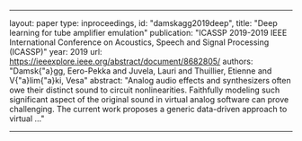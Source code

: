 
---
layout: paper
type: inproceedings,
id: "damskagg2019deep",
title: "Deep learning for tube amplifier emulation"
publication: "ICASSP 2019-2019 IEEE International Conference on Acoustics, Speech and Signal Processing (ICASSP)"
year: 2019
url: https://ieeexplore.ieee.org/abstract/document/8682805/
authors: "Damsk{\"a}gg, Eero-Pekka and Juvela, Lauri and Thuillier, Etienne and V{\"a}lim{\"a}ki, Vesa"
abstract: "Analog audio effects and synthesizers often owe their distinct sound to circuit nonlinearities. Faithfully modeling such significant aspect of the original sound in virtual analog software can prove challenging. The current work proposes a generic data-driven approach to virtual …"

---
